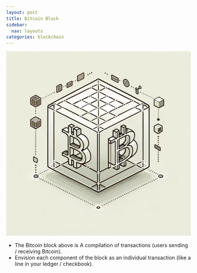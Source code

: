 ```yaml
---
layout: post
title: Bitcoin Block
sidebar:
  nav: layouts
categories: blockchain
---
```

![Bitcoin Block](/img/single-bitcoin-block.png)

- The Bitcoin block above is A compilation of transactions (users sending / receiving Bitcoin). 
- Envision each component of the block as an individual transaction (like a line in your ledger / checkbook).

